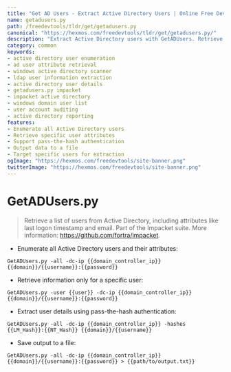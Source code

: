 ```yaml
---
title: "Get AD Users - Extract Active Directory Users | Online Free DevTools by Hexmos"
name: getadusers.py
path: /freedevtools/tldr/get/getadusers.py
canonical: "https://hexmos.com/freedevtools/tldr/get/getadusers.py/"
description: "Extract Active Directory users with GetADUsers. Retrieve user attributes like last logon time, email, and more. Free online tool, no registration required."
category: common
keywords:
- active directory user enumeration
- ad user attribute retrieval
- windows active directory scanner
- ldap user information extraction
- active directory user details
- getadusers.py impacket
- impacket active directory
- windows domain user list
- user account auditing
- active directory reporting
features:
- Enumerate all Active Directory users
- Retrieve specific user attributes
- Support pass-the-hash authentication
- Output data to a file
- Target specific users for extraction
ogImage: "https://hexmos.com/freedevtools/site-banner.png"
twitterImage: "https://hexmos.com/freedevtools/site-banner.png"
---
```


# GetADUsers.py

> Retrieve a list of users from Active Directory, including attributes like last logon timestamp and email.
> Part of the Impacket suite.
> More information: <https://github.com/fortra/impacket>.

- Enumerate all Active Directory users and their attributes:

`GetADUsers.py -all -dc-ip {{domain_controller_ip}} {{domain}}/{{username}}:{{password}}`

- Retrieve information only for a specific user:

`GetADUsers.py -user {{user}} -dc-ip {{domain_controller_ip}} {{domain}}/{{username}}:{{password}}`

- Extract user details using pass-the-hash authentication:

`GetADUsers.py -all -dc-ip {{domain_controller_ip}} -hashes {{LM_Hash}}:{{NT_Hash}} {{domain}}/{{username}}`

- Save output to a file:

`GetADUsers.py -all -dc-ip {{domain_controller_ip}} {{domain}}/{{username}}:{{password}} > {{path/to/output.txt}}`
